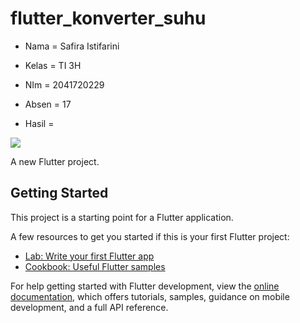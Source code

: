 # flutter_konverter_suhu

* Nama =  Safira Istifarini
* Kelas = TI 3H
* NIm = 2041720229
* Absen = 17

* Hasil =

<img src = '.images/suhu.png' >

A new Flutter project.

## Getting Started

This project is a starting point for a Flutter application.

A few resources to get you started if this is your first Flutter project:

- [Lab: Write your first Flutter app](https://docs.flutter.dev/get-started/codelab)
- [Cookbook: Useful Flutter samples](https://docs.flutter.dev/cookbook)

For help getting started with Flutter development, view the
[online documentation](https://docs.flutter.dev/), which offers tutorials,
samples, guidance on mobile development, and a full API reference.
